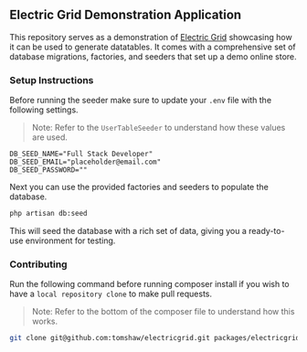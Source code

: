 ## Electric Grid Demonstration Application

This repository serves as a demonstration of [Electric Grid](https://github.com/tomshaw/electricgrid) showcasing how it can be used to generate datatables. It comes with a comprehensive set of database migrations, factories, and seeders that set up a demo online store.

### Setup Instructions

Before running the seeder make sure to update your `.env` file with the following settings. 

> Note: Refer to the `UserTableSeeder` to understand how these values are used.

```env
DB_SEED_NAME="Full Stack Developer"
DB_SEED_EMAIL="placeholder@email.com"
DB_SEED_PASSWORD=""
```

Next you can use the provided factories and seeders to populate the database.

```bash
php artisan db:seed
```

This will seed the database with a rich set of data, giving you a ready-to-use environment for testing.

### Contributing

Run the following command before running composer install if you wish to have a `local repository clone` to make pull requests.

> Note: Refer to the bottom of the composer file to understand how this works.

```bash
git clone git@github.com:tomshaw/electricgrid.git packages/electricgrid
```
